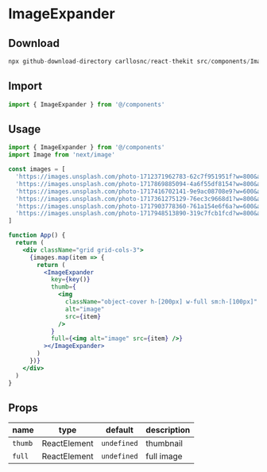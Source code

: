 # ImageExpander

## Download

```c
npx github-download-directory carllosnc/react-thekit src/components/ImageExpander
```

## Import

```jsx
import { ImageExpander } from '@/components'
```

## Usage

```jsx
import { ImageExpander } from '@/components'
import Image from 'next/image'

const images = [
  'https://images.unsplash.com/photo-1712371962783-62c7f951951f?w=800&auto=format&fit=crop&q=60&ixlib=rb-4.0.3&ixid=M3wxMjA3fDB8MHxlZGl0b3JpYWwtZmVlZHwxMXx8fGVufDB8fHx8fA%3D%3D',
  'https://images.unsplash.com/photo-1717869885094-4a6f55df8154?w=800&auto=format&fit=crop&q=60&ixlib=rb-4.0.3&ixid=M3wxMjA3fDB8MHxlZGl0b3JpYWwtZmVlZHwyNnx8fGVufDB8fHx8fA%3D%3D',
  'https://images.unsplash.com/photo-1717416702141-9e9ac08708e9?w=600&auto=format&fit=crop&q=60&ixlib=rb-4.0.3&ixid=M3wxMjA3fDB8MHxlZGl0b3JpYWwtZmVlZHwyN3x8fGVufDB8fHx8fA%3D%3D',
  'https://images.unsplash.com/photo-1717361275129-76ec3c9668d1?w=800&auto=format&fit=crop&q=60&ixlib=rb-4.0.3&ixid=M3wxMjA3fDB8MHxlZGl0b3JpYWwtZmVlZHwzMHx8fGVufDB8fHx8fA%3D%3D',
  'https://images.unsplash.com/photo-1717903778360-761a154e6f6a?w=600&auto=format&fit=crop&q=60&ixlib=rb-4.0.3&ixid=M3wxMjA3fDB8MHxlZGl0b3JpYWwtZmVlZHwzOXx8fGVufDB8fHx8fA%3D%3D',
  'https://images.unsplash.com/photo-1717948513890-319c7fcb1fcd?w=800&auto=format&fit=crop&q=60&ixlib=rb-4.0.3&ixid=M3wxMjA3fDB8MHxlZGl0b3JpYWwtZmVlZHw0OHx8fGVufDB8fHx8fA%3D%3D',
]

function App() {
  return (
    <div className="grid grid-cols-3">
      {images.map(item => {
        return (
          <ImageExpander
            key={key()}
            thumb={
              <img
                className="object-cover h-[200px] w-full sm:h-[100px]"
                alt="image"
                src={item}
              />
            }
            full={<img alt="image" src={item} />}
          ></ImageExpander>
        )
      })}
    </div>
  )
}
```

## Props

| name    | type         | default     | description |
| ------- | ------------ | ----------- | ----------- |
| `thumb` | ReactElement | `undefined` | thumbnail   |
| `full`  | ReactElement | `undefined` | full image  |
